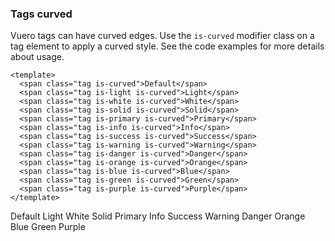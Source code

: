 ### Tags curved

Vuero tags can have curved edges. Use the `is-curved` modifier class
on a tag element to apply a curved style.
See the code examples for more details about usage.

<!--code-->

```vue
<template>
  <span class="tag is-curved">Default</span>
  <span class="tag is-light is-curved">Light</span>
  <span class="tag is-white is-curved">White</span>
  <span class="tag is-solid is-curved">Solid</span>
  <span class="tag is-primary is-curved">Primary</span>
  <span class="tag is-info is-curved">Info</span>
  <span class="tag is-success is-curved">Success</span>
  <span class="tag is-warning is-curved">Warning</span>
  <span class="tag is-danger is-curved">Danger</span>
  <span class="tag is-orange is-curved">Orange</span>
  <span class="tag is-blue is-curved">Blue</span>
  <span class="tag is-green is-curved">Green</span>
  <span class="tag is-purple is-curved">Purple</span>
</template>
```

<!--/code-->

<!--example-->

<div class="field">
    <div class="control tags">
        <span class="tag is-curved">Default</span>
        <span class="tag is-light is-curved">Light</span>
        <span class="tag is-white is-curved">White</span>
        <span class="tag is-solid is-curved">Solid</span>
        <span class="tag is-primary is-curved">Primary</span>
        <span class="tag is-info is-curved">Info</span>
        <span class="tag is-success is-curved">Success</span>
        <span class="tag is-warning is-curved">Warning</span>
        <span class="tag is-danger is-curved">Danger</span>
        <span class="tag is-orange is-curved">Orange</span>
        <span class="tag is-blue is-curved">Blue</span>
        <span class="tag is-green is-curved">Green</span>
        <span class="tag is-purple is-curved">Purple</span>
    </div>
</div>

<!--/example-->

